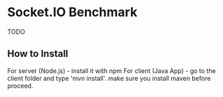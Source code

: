 # Socket.IO Benchmark

TODO

## How to Install

For server (Node.js) - install it with npm
For client (Java App) - go to the client folder and type 'mvn install'. make sure you install maven before proceed.  

